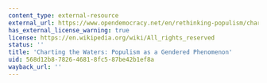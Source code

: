 ```yaml
---
content_type: external-resource
external_url: https://www.opendemocracy.net/en/rethinking-populism/charting-waters-populism-gendered-phenomenon/?fbclid=IwAR1uCjY1iVTq0FCLoEQitImYQjjWe1J8LyVoliC6jNrk4FnDalscnwHHqD0
has_external_license_warning: true
license: https://en.wikipedia.org/wiki/All_rights_reserved
status: ''
title: 'Charting the Waters: Populism as a Gendered Phenomenon'
uid: 568d12b8-7826-4681-8fc5-87be42b1ef8a
wayback_url: ''
---
```

